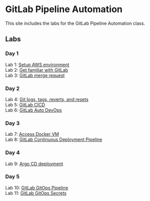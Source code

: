 # GitLab Pipeline Automation

This site includes the labs for the GitLab Pipeline Automation class.

## Labs
### Day 1
Lab 1: [Setup AWS environment](labs/aws_setup)  
Lab 2: [Get familiar with GitLab](labs/gl_tasks)    
Lab 3: [GitLab merge request](labs/gl_merge)     

### Day 2
Lab 4: [Git logs, tags, reverts, and resets](labs/git_history)   
Lab 5: [GitLab CICD](labs/gl_devops)   
Lab 6: [GitLab Auto DevOps](labs/gl_autodevops)     

### Day 3
Lab 7: [Access Docker VM](labs/setup)   
Lab 8: [GitLab Continuous Deployment Pipeline](labs/gl_deploy)   

### Day 4
Lab 9: [Argo CD deployment](labs/argo)   

### Day 5
Lab 10: [GitLab GitOps Pipeline](labs/gl_k8s)  
Lab 11: [GitLab GitOps Secrets](labs/gl_secrets)  

